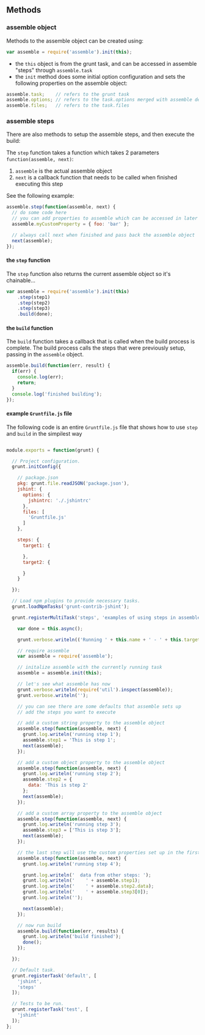 ## Methods

### assemble object

Methods to the assemble object can be created using:

```javascript
var assemble = require('assemble').init(this);
```
  * the `this` object is from the grunt task, and can be accessed in assemble "steps" through `assemble.task`
  * the `init` method does some initial option configuration and sets the following properties on the assemble object:


```javascript
assemble.task;    // refers to the grunt task
assemble.options; // refers to the task.options merged with assemble defaults
assemble.files;   // refers to the task.files
```

### assemble steps

There are also methods to setup the assemble steps, and then execute the build:

The `step` function takes a function which takes 2 parameters `function(assemble, next)`:

  1. `assemble` is the actual assemble object
  2. `next` is a callback function that needs to be called when finished executing this step


See the following example:

```javascript
assemble.step(function(assemble, next) {
  // do some code here
  // you can add properties to assemble which can be accessed in later steps
  assemble.myCustomProperty = { foo: 'bar' };

  // always call next when finished and pass back the assemble object
  next(assemble);
});
```

#### the `step` function

The `step` function also returns the current assemble object so it's chainable...

```javascript
var assemble = require('assemble').init(this)
    .step(step1)
    .step(step2)
    .step(step3)
    .build(done);
````

#### the `build` function

The `build` function takes a callback that is called when the build process is complete. The build process calls the steps that were previously setup, passing in the `assemble` object.

```javascript
assemble.build(function(err, result) {
  if(err) {
    console.log(err);
    return;
  }
  console.log('finished building');
});
```

#### example `Gruntfile.js` file

The following code is an entire `Gruntfile.js` file that shows how to use `step` and `build` in the simpilest way

```javascript

module.exports = function(grunt) {

  // Project configuration.
  grunt.initConfig({

    // package.json
    pkg: grunt.file.readJSON('package.json'),
    jshint: {
      options: {
        jshintrc: './.jshintrc'
      },
      files: [
        'Gruntfile.js'
      ]
    },

    steps: {
      target1: {

      },
      target2: {

      }
    }

  });

  // Load npm plugins to provide necessary tasks.
  grunt.loadNpmTasks('grunt-contrib-jshint');

  grunt.registerMultiTask('steps', 'examples of using steps in assemble', function() {

    var done = this.async();

    grunt.verbose.writeln(('Running ' + this.name + ' - ' + this.target).cyan);

    // require assemble
    var assemble = require('assemble');

    // initalize assemble with the currently running task
    assemble = assemble.init(this);

    // let's see what assemble has now
    grunt.verbose.writeln(require('util').inspect(assemble));
    grunt.verbose.writeln('');

    // you can see there are some defaults that assemble sets up
    // add the steps you want to execute

    // add a custom string property to the assemble object
    assemble.step(function(assemble, next) {
      grunt.log.writeln('running step 1');
      assemble.step1 = 'This is step 1';
      next(assemble);
    });

    // add a custom object property to the assemble object
    assemble.step(function(assemble, next) {
      grunt.log.writeln('running step 2');
      assemble.step2 = {
        data: 'This is step 2'
      };
      next(assemble);
    });

    // add a custom array property to the assemble object
    assemble.step(function(assemble, next) {
      grunt.log.writeln('running step 3');
      assemble.step3 = ['This is step 3'];
      next(assemble);
    });

    // the last step will use the custom properties set up in the first 3 steps
    assemble.step(function(assemble, next) {
      grunt.log.writeln('running step 4');

      grunt.log.writeln('  data from other steps: ');
      grunt.log.writeln('    ' + assemble.step1);
      grunt.log.writeln('    ' + assemble.step2.data);
      grunt.log.writeln('    ' + assemble.step3[0]);
      grunt.log.writeln('');

      next(assemble);
    });

    // now run build
    assemble.build(function(err, results) {
      grunt.log.writeln('build finished');
      done();
    });

  });

  // Default task.
  grunt.registerTask('default', [
    'jshint',
    'steps'
  ]);

  // Tests to be run.
  grunt.registerTask('test', [
    'jshint'
  ]);
};
```
